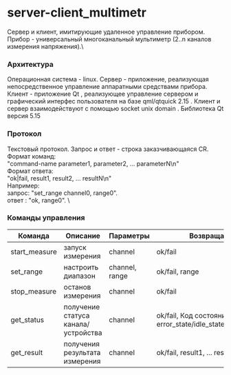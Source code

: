 # server-client_multimetr

Cервер и клиент, имитирующие удаленное управление прибором.\
Прибор - универсальный многоканальный мультиметр (2..n каналов измерения напряжения).\
### Архитектура

Операционная система - linux.
Сервер - приложение, реализующая непосредственное управление аппаратными средствами прибора.
Клиент - приложение Qt , реализующее управление сервером и графический интерфес
пользователя на базе qml/qtquick 2.15 . Клиент и сервер взаимодействуют с
помощью socket unix domain .
Библиотека Qt версия 5.15

### Протокол 

Текстовый протокол. Запрос и ответ - строка заказчивающаяся CR.\
Формат команд:\
"command-name parameter1, parameter2, ... parameterN\n" \
Формат ответа: \
"ok|fail, result1, result2, ... resultN\n" \
Например: \
запрос: "set_range channel0, range0". \
ответ : "ok, range0". \

### Команды управления

|Команда|Описание|Параметры|Возвращаемый результат|
|-|-|-|-|
|start_measure|запуск измерения|channel|ok/fail|
|set_range|настроить диапазон|channel, range|ok/fail, range|
|stop_measure|останов измерения|channel|ok/fail|
|get_status|получение статуса канала/устройства|channel|ok/fail, Код состояния - error_state/idle_state/measure_state/busy_state;|
|get_result|получения результата измерения|channel|ok/fail, result1, ... resultN|

